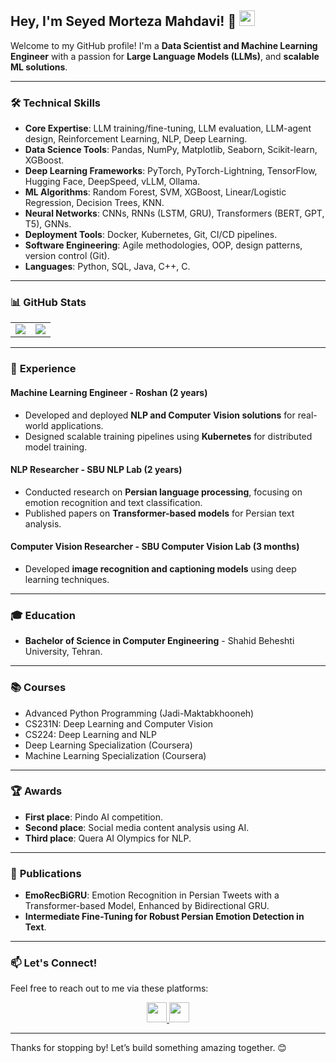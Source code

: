 ## Hey, I'm Seyed Morteza Mahdavi! 👋 <img src="https://media.giphy.com/media/hvRJCLFzcasrR4ia7z/giphy.gif" width="25px">

Welcome to my GitHub profile! I'm a **Data Scientist and Machine Learning Engineer** with a passion for **Large Language Models (LLMs)**, and **scalable ML solutions**.

---

### 🛠️ **Technical Skills**

- **Core Expertise**: LLM training/fine-tuning, LLM evaluation, LLM-agent design, Reinforcement Learning, NLP, Deep Learning.
- **Data Science Tools**: Pandas, NumPy, Matplotlib, Seaborn, Scikit-learn, XGBoost.
- **Deep Learning Frameworks**: PyTorch, PyTorch-Lightning, TensorFlow, Hugging Face, DeepSpeed, vLLM, Ollama.
- **ML Algorithms**: Random Forest, SVM, XGBoost, Linear/Logistic Regression, Decision Trees, KNN.
- **Neural Networks**: CNNs, RNNs (LSTM, GRU), Transformers (BERT, GPT, T5), GNNs.
- **Deployment Tools**: Docker, Kubernetes, Git, CI/CD pipelines.
- **Software Engineering**: Agile methodologies, OOP, design patterns, version control (Git).
- **Languages**: Python, SQL, Java, C++, C.

---

### 📊 **GitHub Stats**

<table border="0" cellspacing="0" cellpadding="0">
    <tr>
        <td>
            <img src="https://github-readme-stats.vercel.app/api?username=MortezaMahdaviMortazavi&show_icons=true&theme=radical"/>
        </td>
        <td>
            <img src="https://github-readme-stats.vercel.app/api/top-langs/?username=MortezaMahdaviMortazavi&layout=compact&theme=radical&langs_count=10"/>
        </td>
    </tr>
</table>

---

### 💼 **Experience**

#### **Machine Learning Engineer** - Roshan (2 years)
- Developed and deployed **NLP and Computer Vision solutions** for real-world applications.
- Designed scalable training pipelines using **Kubernetes** for distributed model training.

#### **NLP Researcher** - SBU NLP Lab (2 years)
- Conducted research on **Persian language processing**, focusing on emotion recognition and text classification.
- Published papers on **Transformer-based models** for Persian text analysis.

#### **Computer Vision Researcher** - SBU Computer Vision Lab (3 months)
- Developed **image recognition and captioning models** using deep learning techniques.

---

### 🎓 **Education**

- **Bachelor of Science in Computer Engineering** - Shahid Beheshti University, Tehran.

---

### 📚 **Courses**

- Advanced Python Programming (Jadi-Maktabkhooneh)
- CS231N: Deep Learning and Computer Vision
- CS224: Deep Learning and NLP
- Deep Learning Specialization (Coursera)
- Machine Learning Specialization (Coursera)

---

### 🏆 **Awards**

- **First place**: Pindo AI competition.
- **Second place**: Social media content analysis using AI.
- **Third place**: Quera AI Olympics for NLP.

---

### 📝 **Publications**

- **EmoRecBiGRU**: Emotion Recognition in Persian Tweets with a Transformer-based Model, Enhanced by Bidirectional GRU.
- **Intermediate Fine-Tuning for Robust Persian Emotion Detection in Text**.

---

### 📫 **Let's Connect!**

Feel free to reach out to me via these platforms:

<div align="center">
    <a href="mailto:s.morteza.mahdavi.mortazavi@gmail.com">
        <img src="https://img.icons8.com/color/50/000000/gmail.png" width=32/>
    </a>
    <a href="https://github.com/MortezaMahdaviMortazavi">
        <img src="https://img.icons8.com/ios-filled/50/000000/github.png" width=32/>
    </a>
</div>



---

Thanks for stopping by! Let’s build something amazing together. 😊

